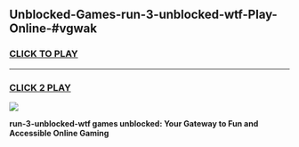 
## Unblocked-Games-run-3-unblocked-wtf-Play-Online-#vgwak
<h3>
<a href="https://premium.freeplayer.one?title=run-3-unblocked-wtf&ref=27F">CLICK TO PLAY</a></h3>
<hr>

<h3>
<a href="https://premium.freeplayer.one?title=run-3-unblocked-wtf&ref=27F">CLICK 2 PLAY</a>
  
</h3>

<a href="https://premium.freeplayer.one?title=run-3-unblocked-wtf&ref=27F"><img src="https://clearcache.store/games.png"></a>


**run-3-unblocked-wtf games unblocked: Your Gateway to Fun and Accessible Online Gaming**
